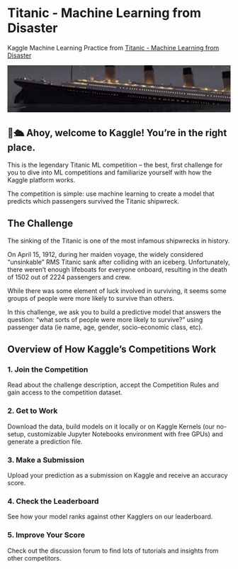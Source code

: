 # Titanic - Machine Learning from Disaster

Kaggle Machine Learning Practice from [Titanic - Machine Learning from Disaster](https://www.kaggle.com/competitions/titanic/overview)

<img src="header.png" alt="Italian Trulli">

## 👋🛳️ Ahoy, welcome to Kaggle! You’re in the right place.

This is the legendary Titanic ML competition – the best, first challenge for you to dive into ML competitions and familiarize yourself with how the Kaggle platform works.

The competition is simple: use machine learning to create a model that predicts which passengers survived the Titanic shipwreck.

## The Challenge

The sinking of the Titanic is one of the most infamous shipwrecks in history.

On April 15, 1912, during her maiden voyage, the widely considered “unsinkable” RMS Titanic sank after colliding with an iceberg. Unfortunately, there weren’t enough lifeboats for everyone onboard, resulting in the death of 1502 out of 2224 passengers and crew.

While there was some element of luck involved in surviving, it seems some groups of people were more likely to survive than others.

In this challenge, we ask you to build a predictive model that answers the question: “what sorts of people were more likely to survive?” using passenger data (ie name, age, gender, socio-economic class, etc).

## Overview of How Kaggle’s Competitions Work

### 1. Join the Competition

Read about the challenge description, accept the Competition Rules and gain access to the competition dataset.

### 2. Get to Work

Download the data, build models on it locally or on Kaggle Kernels (our no-setup, customizable Jupyter Notebooks environment with free GPUs) and generate a prediction file.

### 3. Make a Submission

Upload your prediction as a submission on Kaggle and receive an accuracy score.

### 4. Check the Leaderboard

See how your model ranks against other Kagglers on our leaderboard.

### 5. Improve Your Score

Check out the discussion forum to find lots of tutorials and insights from other competitors.
